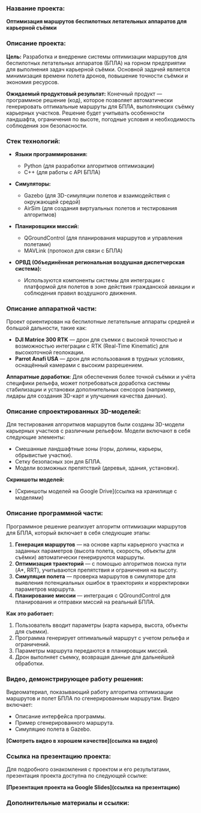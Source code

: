 ### Название проекта:

**Оптимизация маршрутов беспилотных летательных аппаратов для карьерной съёмки**

### Описание проекта:

**Цель:**
Разработка и внедрение системы оптимизации маршрутов для беспилотных летательных аппаратов (БПЛА) на горном предприятии для выполнения задач карьерной съёмки. Основной задачей является минимизация времени полета дронов, повышение точности съёмки и экономия ресурсов.

**Ожидаемый продуктовый результат:**
Конечный продукт — программное решение (код), которое позволяет автоматически генерировать оптимальные маршруты для БПЛА, выполняющих съёмку карьерных участков. Решение будет учитывать особенности ландшафта, ограничения по высоте, погодные условия и необходимость соблюдения зон безопасности.

### Стек технологий:

* **Языки программирования:**

  * Python (для разработки алгоритмов оптимизации)
  * C++ (для работы с API БПЛА)

* **Симуляторы:**

  * Gazebo (для 3D-симуляции полетов и взаимодействия с окружающей средой)
  * AirSim (для создания виртуальных полетов и тестирования алгоритмов)

* **Планировщики миссий:**

  * QGroundControl (для планирования маршрутов и управления полетами)
  * MAVLink (протокол для связи с БПЛА)

* **ОРВД (Объединённая региональная воздушная диспетчерская система):**

  * Используются компоненты системы для интеграции с платформой для полетов в зоне действия гражданской авиации и соблюдения правил воздушного движения.

### Описание аппаратной части:

Проект ориентирован на беспилотные летательные аппараты средней и большой дальности, такие как:

* **DJI Matrice 300 RTK** — дрон для съемки с высокой точностью и возможностью интеграции с RTK (Real-Time Kinematic) для высокоточной геолокации.
* **Parrot Anafi USA** — дрон для использования в трудных условиях, оснащённый камерами с высоким разрешением.

**Аппаратные доработки:**
Для обеспечения более точной съёмки и учёта специфики рельефа, может потребоваться доработка системы стабилизации и установки дополнительных сенсоров (например, лидары для создания 3D-карт и улучшения качества данных).

### Описание спроектированных 3D-моделей:

Для тестирования алгоритмов маршрутов были созданы 3D-модели карьерных участков с различным рельефом. Модели включают в себя следующие элементы:

* Смешанные ландшафтные зоны (горы, долины, карьеры, обрывистые участки).
* Сетку безопасных зон для БПЛА.
* Модели возможных препятствий (деревья, здания, установки).

**Скриншоты моделей:**

* \[Скриншоты моделей на Google Drive]\(ссылка на хранилище с моделями)

### Описание программной части:

Программное решение реализует алгоритм оптимизации маршрутов для БПЛА, который включает в себя следующие этапы:

1. **Генерация маршрутов** — на основе карты карьерного участка и заданных параметров (высота полета, скорость, объекты для съёмки) автоматически генерируются маршруты.
2. **Оптимизация траекторий** — с помощью алгоритмов поиска пути (A\*, RRT), учитываются препятствия и ограничения на высоту.
3. **Симуляция полета** — проверка маршрутов в симуляторе для выявления потенциальных ошибок в траекториях и корректировки параметров маршрута.
4. **Планирование миссии** — интеграция с QGroundControl для планирования и отправки миссий на реальный БПЛА.

**Как это работает:**

1. Пользователь вводит параметры (карта карьера, высота, объекты для съемки).
2. Программа генерирует оптимальный маршрут с учетом рельефа и ограничений.
3. Параметры маршрута передаются в планировщик миссий.
4. Дрон выполняет съемку, возвращая данные для дальнейшей обработки.

### Видео, демонстрирующее работу решения:

Видеоматериал, показывающий работу алгоритма оптимизации маршрутов и полет БПЛА по сгенерированным маршрутам. Видео включает:

* Описание интерфейса программы.
* Пример сгенерированного маршрута.
* Симуляцию полета в Gazebo.

**\[Смотреть видео в хорошем качестве]\(ссылка на видео)**

### Ссылка на презентацию проекта:

Для подробного ознакомления с проектом и его результатами, презентация проекта доступна по следующей ссылке:

**\[Презентация проекта на Google Slides]\(ссылка на презентацию)**

### Дополнительные материалы и ссылки:
